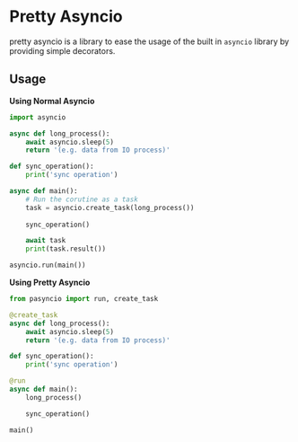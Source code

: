 # Pretty Asyncio
pretty asyncio is a library to ease the usage of the built in `asyncio` library by providing simple decorators.


## Usage
**Using Normal Asyncio**
```python
import asyncio

async def long_process():
    await asyncio.sleep(5)
    return '(e.g. data from IO process)'

def sync_operation():
    print('sync operation')

async def main():
    # Run the corutine as a task
    task = asyncio.create_task(long_process())
    
    sync_operation()

    await task
    print(task.result())

asyncio.run(main())
```
**Using Pretty Asyncio**
```python
from pasyncio import run, create_task

@create_task
async def long_process():
    await asyncio.sleep(5)
    return '(e.g. data from IO process)'

def sync_operation():
    print('sync operation')

@run
async def main():
    long_process()

    sync_operation()

main()
```
